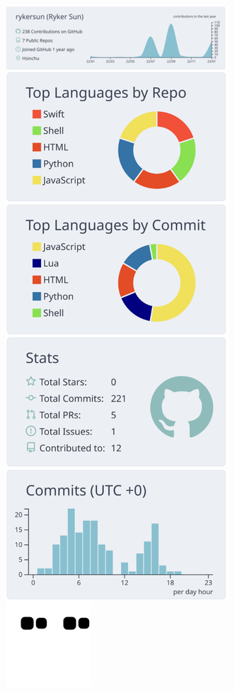 [![](https://raw.githubusercontent.com/rykersun/rykersun/master/profile-summary-card-output/nord_bright/0-profile-details.svg)](https://github.com/vn7n24fzkq/github-profile-summary-cards)
[![](https://raw.githubusercontent.com/rykersun/rykersun/master/profile-summary-card-output/nord_bright/1-repos-per-language.svg)](https://github.com/vn7n24fzkq/github-profile-summary-cards) [![](https://raw.githubusercontent.com/rykersun/rykersun/master/profile-summary-card-output/nord_bright/2-most-commit-language.svg)](https://github.com/vn7n24fzkq/github-profile-summary-cards)
[![](https://raw.githubusercontent.com/rykersun/rykersun/master/profile-summary-card-output/nord_bright/3-stats.svg)](https://github.com/vn7n24fzkq/github-profile-summary-cards) [![](https://raw.githubusercontent.com/rykersun/rykersun/master/profile-summary-card-output/nord_bright/4-productive-time.svg)](https://github.com/vn7n24fzkq/github-profile-summary-cards)
![github contribution grid snake animation](https://raw.githubusercontent.com/rykersun/rykersun/output/github-contribution-grid-snake-dark.svg#gh-dark-mode-only)![github contribution grid snake animation](https://raw.githubusercontent.com/rykersun/rykersun/output/github-contribution-grid-snake.svg#gh-light-mode-only)
